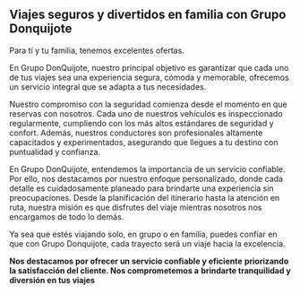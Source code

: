 ## **Viajes seguros y divertidos en familia con Grupo Donquijote**
Para tí y tu familia, tenemos excelentes ofertas.

En Grupo DonQuijote, nuestro principal objetivo es garantizar que cada uno de tus viajes sea una experiencia 
segura, cómoda y memorable, ofrecemos un servicio integral que se adapta a tus necesidades.

Nuestro compromiso con la seguridad comienza desde el momento en que reservas con nosotros. Cada uno de 
nuestros vehículos es inspeccionado regularmente, cumpliendo con los más altos estándares de seguridad 
y confort. Además, nuestros conductores son profesionales altamente capacitados y experimentados, 
asegurando que llegues a tu destino con puntualidad y confianza.

En Grupo DonQuijote, entendemos la importancia de un servicio confiable. Por ello, nos destacamos por nuestro 
enfoque personalizado, donde cada detalle es cuidadosamente planeado para brindarte una experiencia sin 
preocupaciones. Desde la planificación del itinerario hasta la atención en ruta, nuestra misión es que 
disfrutes del viaje mientras nosotros nos encargamos de todo lo demás.

Ya sea que estés viajando solo, en grupo o en familia, puedes confiar en que con Grupo Donquijote, cada trayecto 
será un viaje hacia la excelencia.

**Nos destacamos por ofrecer un servicio confiable y eficiente**
**priorizando la satisfacción del cliente. Nos comprometemos a**
**brindarte tranquilidad y diversión en tus viajes**   